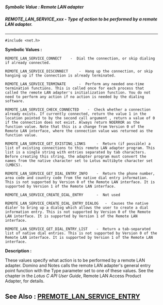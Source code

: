 ##### Symbolic Value : Remote LAN adapter
##### REMOTE_LAN_SERVICE_xxx - Type of action to be performed by a remote LAN adapter.
---
```
#include <net.h>
```

**Symbolic Values :**

	REMOTE_LAN_SERVICE_CONNECT	  -  Dial the connection, or skip dialing if already connected.

	REMOTE_LAN_SERVICE_DISCONNECT	  -  Hang up the connection, or skip hanging up if the connection is already terminated.

	REMOTE_LAN_SERVICE_TERMINATE	  -  Perform any needed one-time termination functions. This is called once for each process that called the remote LAN adapter's initialization function. You do not need to perform any action if no action is needed by the dialing software.

	REMOTE_LAN_SERVICE_CHECK_CONNECTED	  -  Check whether a connection already exists. If currently connected, return the value 1 in the location pointed to by the second call argument , return a value of 0 if the connection does not exist. Always return NOERROR as the function value. Note that this is a change from Version 0 of the Remote LAN interface, where the connection value was returned as the function value.

	REMOTE_LAN_SERVICE_GET_EXISTING_LINKS	  -  Return (if possible) a list of existing connections to this remote LAN adapter program. This list is a single string with entries separated by tab characters. Before creating this string, the adapter program must convert the names from the native character set to Lotus multibyte character set (LMBCS).

	REMOTE_LAN_SERVICE_GET_DIAL_ENTRY_INFO	  -  Return the phone number, area code and country code from the native dial entry information. This is not supported by Version 0 of the Remote LAN interface. It is supported by Version 1 of the Remote LAN interface.

	REMOTE_LAN_SERVICE_CREATE_DIAL_ENTRY	  -  Not used

	REMOTE_LAN_SERVICE_CREATE_DIAL_ENTRY_DIALOG	  -  Causes the native dialer to bring up a dialog which allows the user to create a dial information entry. This is not supported by Version 0 of the Remote LAN interface. It is supported by Version 1 of the Remote LAN interface.

	REMOTE_LAN_SERVICE_GET_DIAL_ENTRY_LIST	  -  Return a tab-separated list of native dial entries. This is not supported by Version 0 of the Remote LAN interface. It is supported by Version 1 of the Remote LAN interface.


**Description :**

These values specify what action is to be performed by a remote LAN adapter.  Domino and Notes calls the remote LAN adapter's general entry point function with the Type parameter set to one of these values.  See the chapter in the <i>Lotus C API User Guide</i>, Remote LAN Access Product Adapter, for details.


**See Also :**
[PREMOTE_LAN_SERVICE_ENTRY](/domino-c-api-docs/reference/Data/PREMOTE_LAN_SERVICE_ENTRY)
---
